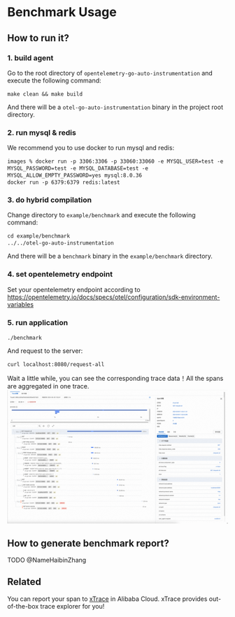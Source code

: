 # Benchmark Usage
## How to run it?
### 1. build agent
Go to the root directory of `opentelemetry-go-auto-instrumentation` and execute the following command:
```shell
make clean && make build
```
And there will be a `otel-go-auto-instrumentation` binary in the project root directory.
### 2. run mysql & redis
We recommend you to use docker to run mysql and redis:
```shell
images % docker run -p 3306:3306 -p 33060:33060 -e MYSQL_USER=test -e MYSQL_PASSWORD=test -e MYSQL_DATABASE=test -e MYSQL_ALLOW_EMPTY_PASSWORD=yes mysql:8.0.36
docker run -p 6379:6379 redis:latest
```
### 3. do hybrid compilation
Change directory to `example/benchmark` and execute the following command:
```shell
cd example/benchmark
../../otel-go-auto-instrumentation
```
And there will be a `benchmark` binary in the `example/benchmark` directory.
### 4. set opentelemetry endpoint
Set your opentelemetry endpoint according to https://opentelemetry.io/docs/specs/otel/configuration/sdk-environment-variables
### 5. run application
```shell
./benchmark
```
And request to the server:
```shell
curl localhost:8080/request-all
```
Wait a little while, you can see the corresponding trace data！All the spans are aggregated in one trace.
![xtrace.png](xtrace.png)
## How to generate benchmark report?
TODO @NameHaibinZhang
## Related
You can report your span to [xTrace](https://help.aliyun.com/zh/opentelemetry/?spm=a2c4g.750001.J_XmGx2FZCDAeIy2ZCWL7sW.10.15152842aYbIq9&scm=20140722.S_help@@%E6%96%87%E6%A1%A3@@90275.S_BB2@bl+RQW@ag0+BB1@ag0+hot+os0.ID_90275-RL_xtrace-LOC_suggest~UND~product~UND~doc-OR_ser-V_3-P0_0) in Alibaba Cloud. xTrace provides out-of-the-box trace explorer for you!